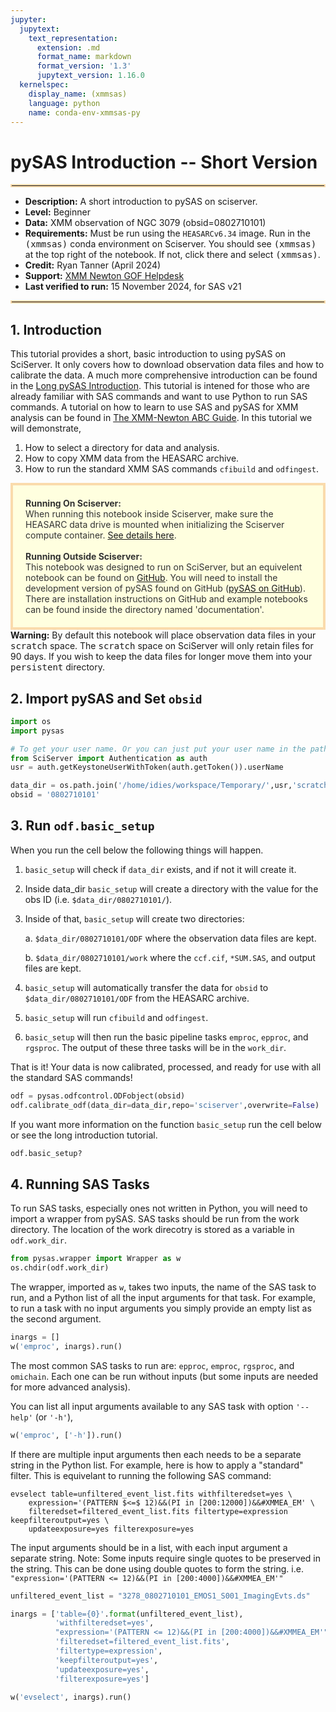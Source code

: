 ```yaml
---
jupyter:
  jupytext:
    text_representation:
      extension: .md
      format_name: markdown
      format_version: '1.3'
      jupytext_version: 1.16.0
  kernelspec:
    display_name: (xmmsas)
    language: python
    name: conda-env-xmmsas-py
---
```


# pySAS Introduction -- Short Version
<hr style="border: 2px solid #fadbac" />

- **Description:** A short introduction to pySAS on sciserver.
- **Level:** Beginner
- **Data:** XMM observation of NGC 3079 (obsid=0802710101)
- **Requirements:** Must be run using the `HEASARCv6.34` image. Run in the <tt>(xmmsas)</tt> conda environment on Sciserver. You should see <tt>(xmmsas)</tt> at the top right of the notebook. If not, click there and select <tt>(xmmsas)</tt>.
- **Credit:** Ryan Tanner (April 2024)
- **Support:** <a href="https://heasarc.gsfc.nasa.gov/docs/xmm/xmm_helpdesk.html">XMM Newton GOF Helpdesk</a>
- **Last verified to run:** 15 November 2024, for SAS v21

<hr style="border: 2px solid #fadbac" />


## 1. Introduction
This tutorial provides a short, basic introduction to using pySAS on SciServer. It only covers how to download observation data files and how to calibrate the data.  A much more comprehensive introduction can be found in the [Long pySAS Introduction](./analysis-xmm-long-intro.md "Long pySAS Intro"). This tutorial is intened for those who are already familiar with SAS commands and want to use Python to run SAS commands. A tutorial on how to learn to use SAS and pySAS for XMM analysis can be found in [The XMM-Newton ABC Guide](./analysis-xmm-ABC-guide-ch6-p1.md "XMM ABC Guide"). In this tutorial we will demonstrate, 

1. How to select a directory for data and analysis.
2. How to copy XMM data from the HEASARC archive.
3. How to run the standard XMM SAS commands `cfibuild` and `odfingest`.

<div style='color: #333; background: #ffffdf; padding:20px; border: 4px solid #fadbac'>
<b>Running On Sciserver:</b><br>
When running this notebook inside Sciserver, make sure the HEASARC data drive is mounted when initializing the Sciserver compute container. <a href='https://heasarc.gsfc.nasa.gov/docs/sciserver/'>See details here</a>.
<br><br>
<b>Running Outside Sciserver:</b><br>
This notebook was designed to run on SciServer, but an equivelent notebook can be found on <a href="https://github.com/XMMGOF/pysas">GitHub</a>. You will need to install the development version of pySAS found on GitHub (<a href="https://github.com/XMMGOF/pysas">pySAS on GitHub</a>). There are installation instructions on GitHub and example notebooks can be found inside the directory named 'documentation'.
<br>
</div>

<div class="alert alert-block alert-warning">
    <b>Warning:</b> By default this notebook will place observation data files in your <tt>scratch</tt> space. The <tt>scratch</tt> space on SciServer will only retain files for 90 days. If you wish to keep the data files for longer move them into your <tt>persistent</tt> directory.
</div>


## 2. Import pySAS and Set `obsid`

```python
import os
import pysas

# To get your user name. Or you can just put your user name in the path for your data.
from SciServer import Authentication as auth
usr = auth.getKeystoneUserWithToken(auth.getToken()).userName

data_dir = os.path.join('/home/idies/workspace/Temporary/',usr,'scratch/xmm_data')
obsid = '0802710101'
```

## 3. Run `odf.basic_setup`

When you run the cell below the following things will happen.

1. `basic_setup` will check if `data_dir` exists, and if not it will create it.
2. Inside data_dir `basic_setup` will create a directory with the value for the obs ID (i.e. `$data_dir/0802710101/`).
3. Inside of that, `basic_setup` will create two directories:

    a. `$data_dir/0802710101/ODF` where the observation data files are kept.
    
    b. `$data_dir/0802710101/work` where the `ccf.cif`, `*SUM.SAS`, and output files are kept.
4. `basic_setup` will automatically transfer the data for `obsid` to `$data_dir/0802710101/ODF` from the HEASARC archive.
5. `basic_setup` will run `cfibuild` and `odfingest`.
6. `basic_setup` will then run the basic pipeline tasks `emproc`, `epproc`, and `rgsproc`. The output of these three tasks will be in the `work_dir`.

That is it! Your data is now calibrated, processed, and ready for use with all the standard SAS commands!

```python
odf = pysas.odfcontrol.ODFobject(obsid)
odf.calibrate_odf(data_dir=data_dir,repo='sciserver',overwrite=False)
```

If you want more information on the function `basic_setup` run the cell below or see the long introduction tutorial.

```python
odf.basic_setup?
```

## 4. Running SAS Tasks
To run SAS tasks, especially ones not written in Python, you will need to import a wrapper from pySAS. SAS tasks should be run from the work directory. The location of the work direcotry is stored as a variable in `odf.work_dir`.

```python
from pysas.wrapper import Wrapper as w
os.chdir(odf.work_dir)
```

The wrapper, imported as `w`, takes two inputs, the name of the SAS task to run, and a Python list of all the input arguments for that task. For example, to run a task with no input arguments you simply provide an empty list as the second argument.

```python
inargs = []
w('emproc', inargs).run()
```

The most common SAS tasks to run are: `epproc`, `emproc`, `rgsproc`, and `omichain`. Each one can be run without inputs (but some inputs are needed for more advanced analysis).

You can list all input arguments available to any SAS task with option `'--help'` (or `'-h'`),

```python
w('emproc', ['-h']).run()
```

If there are multiple input arguments then each needs to be a separate string in the Python list. For example, here is how to apply a "standard" filter. This is equivelant to running the following SAS command:

```
evselect table=unfiltered_event_list.fits withfilteredset=yes \
    expression='(PATTERN $<=$ 12)&&(PI in [200:12000])&&#XMMEA_EM' \
    filteredset=filtered_event_list.fits filtertype=expression keepfilteroutput=yes \
    updateexposure=yes filterexposure=yes
```

The input arguments should be in a list, with each input argument a separate string. Note: Some inputs require single quotes to be preserved in the string. This can be done using double quotes to form the string. i.e. `"expression='(PATTERN <= 12)&&(PI in [200:4000])&&#XMMEA_EM'"`

```python
unfiltered_event_list = "3278_0802710101_EMOS1_S001_ImagingEvts.ds"

inargs = ['table={0}'.format(unfiltered_event_list), 
          'withfilteredset=yes', 
          "expression='(PATTERN <= 12)&&(PI in [200:4000])&&#XMMEA_EM'", 
          'filteredset=filtered_event_list.fits', 
          'filtertype=expression', 
          'keepfilteroutput=yes', 
          'updateexposure=yes', 
          'filterexposure=yes']

w('evselect', inargs).run()
```
